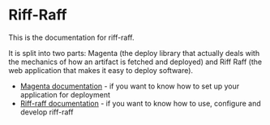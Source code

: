 Riff-Raff
=========

This is the documentation for riff-raff.

It is split into two parts: Magenta (the deploy library that actually deals with the mechanics of how an artifact
is fetched and deployed) and Riff Raff (the web application that makes it easy to deploy software).

 - [Magenta documentation](./magenta-lib/) - if you want to know how to set up your application for deployment
 - [Riff-raff documentation](./riffraff/) - if you want to know how to use, configure and develop riff-raff